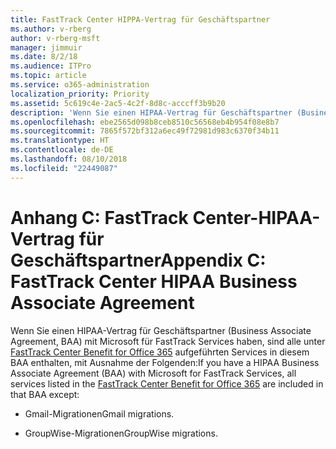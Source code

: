 ```yaml
---
title: FastTrack Center HIPPA-Vertrag für Geschäftspartner
ms.author: v-rberg
author: v-rberg-msft
manager: jimmuir
ms.date: 8/2/18
ms.audience: ITPro
ms.topic: article
ms.service: o365-administration
localization_priority: Priority
ms.assetid: 5c619c4e-2ac5-4c2f-8d8c-acccff3b9b20
description: 'Wenn Sie einen HIPAA-Vertrag für Geschäftspartner (Business Associate Agreement, BAA) mit Microsoft für FastTrack Services haben, sind alle unter FastTrack Center Benefit for Office 365 aufgeführten Services in diesem BAA enthalten, mit Ausnahme der Folgenden:'
ms.openlocfilehash: ebe2565d098b8ceb8510c56568eb4b954f08e8b7
ms.sourcegitcommit: 7865f572bf312a6ec49f72981d983c6370f34b11
ms.translationtype: HT
ms.contentlocale: de-DE
ms.lasthandoff: 08/10/2018
ms.locfileid: "22449087"
---
```

# <a name="appendix-c---fasttrack-center-hipaa-business-associate-agreement"></a><span data-ttu-id="65c59-103">Anhang C: FastTrack Center-HIPAA-Vertrag für Geschäftspartner</span><span class="sxs-lookup"><span data-stu-id="65c59-103">Appendix C: FastTrack Center HIPAA Business Associate Agreement</span></span>

<span data-ttu-id="65c59-104">Wenn Sie einen HIPAA-Vertrag für Geschäftspartner (Business Associate Agreement, BAA) mit Microsoft für FastTrack Services haben, sind alle unter [FastTrack Center Benefit for Office 365](fasttrack-benefit-for-office-365.md) aufgeführten Services in diesem BAA enthalten, mit Ausnahme der Folgenden:</span><span class="sxs-lookup"><span data-stu-id="65c59-104">If you have a HIPAA Business Associate Agreement (BAA) with Microsoft for FastTrack Services, all services listed in the [FastTrack Center Benefit for Office 365](fasttrack-benefit-for-office-365.md) are included in that BAA except:</span></span> 
  
- <span data-ttu-id="65c59-105">Gmail-Migrationen</span><span class="sxs-lookup"><span data-stu-id="65c59-105">Gmail migrations.</span></span>
    
- <span data-ttu-id="65c59-106">GroupWise-Migrationen</span><span class="sxs-lookup"><span data-stu-id="65c59-106">GroupWise migrations.</span></span>
    

